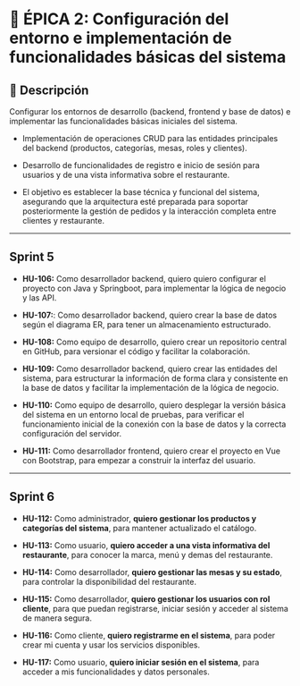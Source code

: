 # 📌 ÉPICA 2: Configuración del entorno e implementación de funcionalidades básicas del sistema

## 📝 Descripción  
Configurar los entornos de desarrollo (backend, frontend y base de datos) e implementar las funcionalidades básicas iniciales del sistema.

- Implementación de operaciones CRUD para las entidades principales del backend (productos, categorías, mesas, roles y clientes).

- Desarrollo de funcionalidades de registro e inicio de sesión para usuarios y de una vista informativa sobre el restaurante.

- El objetivo es establecer la base técnica y funcional del sistema, asegurando que la arquitectura esté preparada para soportar posteriormente la gestión de pedidos y la interacción completa entre clientes y restaurante.

---

## Sprint 5  

- **HU-106:** Como desarrollador backend, quiero quiero configurar el proyecto con Java y Springboot, para implementar la lógica de negocio y las API.

- **HU-107:**: Como desarrollador backend, quiero crear la base de datos según el diagrama ER, para tener un almacenamiento estructurado.  

- **HU-108:** Como equipo de desarrollo, quiero crear un repositorio central en GitHub, para versionar el código y facilitar la colaboración.  

- **HU-109:** Como desarrollador backend, quiero crear las entidades del sistema, para estructurar la información de forma clara y consistente en la base de datos y facilitar la implementación de la lógica de negocio.  

- **HU-110:** Como equipo de desarrollo, quiero desplegar la versión básica del sistema en un entorno local de pruebas, para verificar el funcionamiento inicial de la conexión con la base de datos y la correcta configuración del servidor.  

- **HU-111:** Como desarrollador frontend, quiero crear el proyecto en Vue con Bootstrap, para empezar a construir la interfaz del usuario.  

---

## Sprint 6

- **HU-112:** Como administrador, **quiero gestionar los productos y categorías del sistema**, para mantener actualizado el catálogo.

- **HU-113:** Como usuario, **quiero acceder a una vista informativa del restaurante**, para conocer la marca, menú y demas del restaurante.

- **HU-114:** Como desarrollador, **quiero gestionar las mesas y su estado**, para controlar la disponibilidad del restaurante.

- **HU-115:** Como desarrollador, **quiero gestionar los usuarios con rol cliente**, para que puedan registrarse, iniciar sesión y acceder al sistema de manera segura.

- **HU-116:** Como cliente, **quiero registrarme en el sistema**, para poder crear mi cuenta y usar los servicios disponibles.

- **HU-117:** Como usuario, **quiero iniciar sesión en el sistema**, para acceder a mis funcionalidades y datos personales.